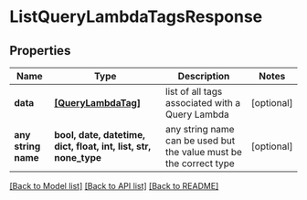 # ListQueryLambdaTagsResponse


## Properties
Name | Type | Description | Notes
------------ | ------------- | ------------- | -------------
**data** | [**[QueryLambdaTag]**](QueryLambdaTag.md) | list of all tags associated with a Query Lambda | [optional] 
**any string name** | **bool, date, datetime, dict, float, int, list, str, none_type** | any string name can be used but the value must be the correct type | [optional]

[[Back to Model list]](../README.md#documentation-for-models) [[Back to API list]](../README.md#documentation-for-api-endpoints) [[Back to README]](../README.md)


